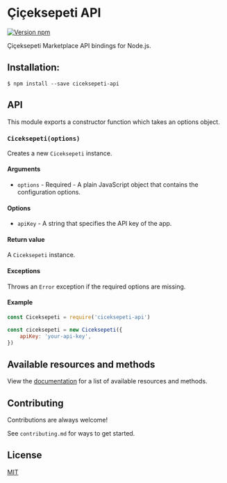 # Çiçeksepeti API

[![Version npm][npm-ciceksepeti-api-badge]][npm-ciceksepeti-api]

Çiçeksepeti Marketplace API bindings for Node.js.

## Installation:

```shell
$ npm install --save ciceksepeti-api
```

## API

This module exports a constructor function which takes an options object.

### `Ciceksepeti(options)`

Creates a new `Ciceksepeti` instance.

#### Arguments

-   `options` - Required - A plain JavaScript object that contains the
    configuration options.

#### Options

-   `apiKey` - A string that specifies the API key of the app.

#### Return value

A `Ciceksepeti` instance.

#### Exceptions

Throws an `Error` exception if the required options are missing.

#### Example

```js
const Ciceksepeti = require('ciceksepeti-api')

const ciceksepeti = new Ciceksepeti({
    apiKey: 'your-api-key',
})
```

## Available resources and methods

View the [documentation](https://github.com/Coskntkk/ciceksepeti-api/blob/main/documentation.md) for a list of available resources and methods.

## Contributing

Contributions are always welcome!

See `contributing.md` for ways to get started.

## License

[MIT](LICENSE)

[npm-ciceksepeti-api-badge]: https://img.shields.io/npm/v/ciceksepeti-api.svg
[npm-ciceksepeti-api]: https://www.npmjs.com/package/ciceksepeti-api
[ci-ciceksepeti-api-badge]: https://img.shields.io/github/workflow/status/Coskntkk/ciceksepeti-api/CI/main?label=CI
[ci-ciceksepeti-api]: https://github.com/Coskntkk/ciceksepeti-api/actions?query=workflow%3ACI+branch%3Amain
[coverage-ciceksepeti-api-badge]: https://img.shields.io/coveralls/Coskntkk/ciceksepeti-api/main.svg
[coverage-ciceksepeti-api]: https://coveralls.io/github/Coskntkk/ciceksepeti-api
